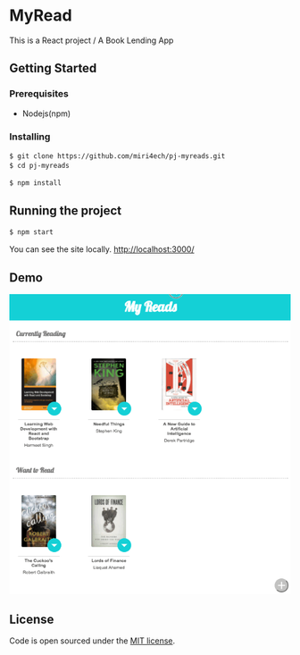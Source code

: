 # MyRead
This is a React project / A Book Lending App

## Getting Started

### Prerequisites

- Nodejs(npm)

### Installing

```bash
$ git clone https://github.com/miri4ech/pj-myreads.git
$ cd pj-myreads
```

```bash
$ npm install 
```

## Running the project

```bash 
$ npm start
```

You can see the site locally. [http://localhost:3000/](http://localhost:3000/)  

## Demo

![demo.com](https://github.com/miri4ech/pj-myreads/blob/demo/demo.gif)

## License

Code is open sourced under the [MIT license](LICENSE.md).



